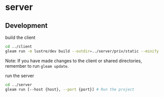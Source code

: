 # server

## Development

build the client
```sh
cd ../client
gleam run -m lustre/dev build --outdir=../server/priv/static --minify
```

Note: If you have made changes to the client or shared directories, remember to run `gleam update`.

run the server
```sh
cd ../server
gleam run [--host {host}, --port {port}] # Run the project
```
